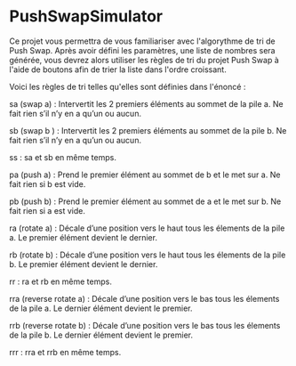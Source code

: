 # PushSwapSimulator

Ce projet vous permettra de vous familiariser avec l'algorythme de tri de Push Swap.
Après avoir défini les paramètres, une liste de nombres sera générée, vous devrez alors utiliser les règles de tri du projet Push Swap à l'aide de boutons afin de trier la liste dans l'ordre croissant.

Voici les règles de tri telles qu'elles sont définies dans l'énoncé :

sa (swap a) : Intervertit les 2 premiers éléments au sommet de la pile a.
Ne fait rien s’il n’y en a qu’un ou aucun.

sb (swap b ) : Intervertit les 2 premiers éléments au sommet de la pile b.
Ne fait rien s’il n’y en a qu’un ou aucun.

ss : sa et sb en même temps.

pa (push a) : Prend le premier élément au sommet de b et le met sur a.
Ne fait rien si b est vide.

pb (push b) : Prend le premier élément au sommet de a et le met sur b.
Ne fait rien si a est vide.

ra (rotate a) : Décale d’une position vers le haut tous les élements de la pile a.
Le premier élément devient le dernier.

rb (rotate b) : Décale d’une position vers le haut tous les élements de la pile b.
Le premier élément devient le dernier.

rr : ra et rb en même temps.

rra (reverse rotate a) : Décale d’une position vers le bas tous les élements de
la pile a. Le dernier élément devient le premier.

rrb (reverse rotate b) : Décale d’une position vers le bas tous les élements de
la pile b. Le dernier élément devient le premier.

rrr : rra et rrb en même temps.